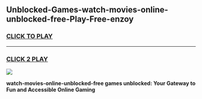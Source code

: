 
## Unblocked-Games-watch-movies-online-unblocked-free-Play-Free-enzoy
<h3>
<a href="https://premium76.site?title=watch-movies-online-unblocked-free&ref=10A">CLICK TO PLAY</a></h3>
<hr>

<h3>
<a href="https://premium76.site?title=watch-movies-online-unblocked-free&ref=10A">CLICK 2 PLAY</a>
  
</h3>

<a href="https://premium76.site?title=watch-movies-online-unblocked-free&ref=10A"><img src="https://clearcache.store/games.png"></a>


**watch-movies-online-unblocked-free games unblocked: Your Gateway to Fun and Accessible Online Gaming**
